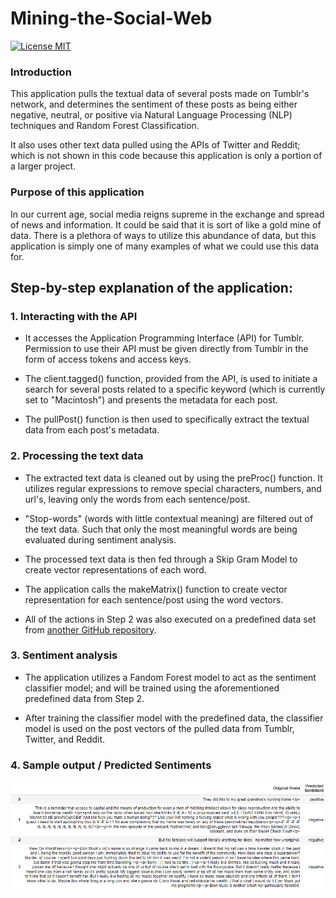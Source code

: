 # Mining-the-Social-Web

[![License MIT](https://img.shields.io/badge/license-MIT-blue.svg)](LICENSE)

### Introduction
This application pulls the textual data of several posts made on Tumblr's network, and determines the sentiment of these posts as being either negative, neutral, or positive via Natural Language Processing (NLP) techniques and Random Forest Classification.

It also uses other text data pulled using the APIs of Twitter and Reddit; which is not shown in this code because this application is only a portion of a larger project.


### Purpose of this application
In our current age, social media reigns supreme in the exchange and spread of news and information. It could be said that it is sort of like a gold mine of data. There is a plethora of ways to utilize this abundance of data, but this application is simply one of many examples of what we could use this data for.


## Step-by-step explanation of the application:
### 1. Interacting with the API
- It accesses the Application Programming Interface (API) for Tumblr.
Permission to use their API must be given directly from Tumblr in the form of access tokens and access keys.

- The client.tagged() function, provided from the API, is used to initiate a search for several posts related to a specific keyword (which is currently set to "Macintosh") and presents the metadata for each post.

- The pullPost() function is then used to specifically extract the textual data from each post's metadata.

### 2. Processing the text data
- The extracted text data is cleaned out by using the preProc() function. It utilizes regular expressions to remove special characters, numbers, and url's, leaving only the words from each sentence/post.

-  "Stop-words" (words with little contextual meaning) are filtered out of the text data. Such that only the most meaningful words are being evaluated during sentiment analysis.

- The processed text data is then fed through a Skip Gram Model to create vector representations of each word.

- The application calls the makeMatrix() function to create vector representation for each sentence/post using the word vectors.

- All of the actions in Step 2 was also executed on a predefined data set from [another GitHub repository](https://github.com/kolaveridi/kaggle-Twitter-US-Airline-Sentiment-).

### 3. Sentiment analysis
- The application utilizes a Fandom Forest model to act as the sentiment classifier model; and will be trained using the aforementioned predefined data from Step 2.

- After training the classifier model with the predefined data, the classifier model is used on the post vectors of the pulled data from Tumblr, Twitter, and Reddit.

### 4. Sample output / Predicted Sentiments

![Predicted-Sentiments](https://github.com/Dennis-Kgxay/Mining-the-Social-Web/blob/master/images/Ouput.png)
